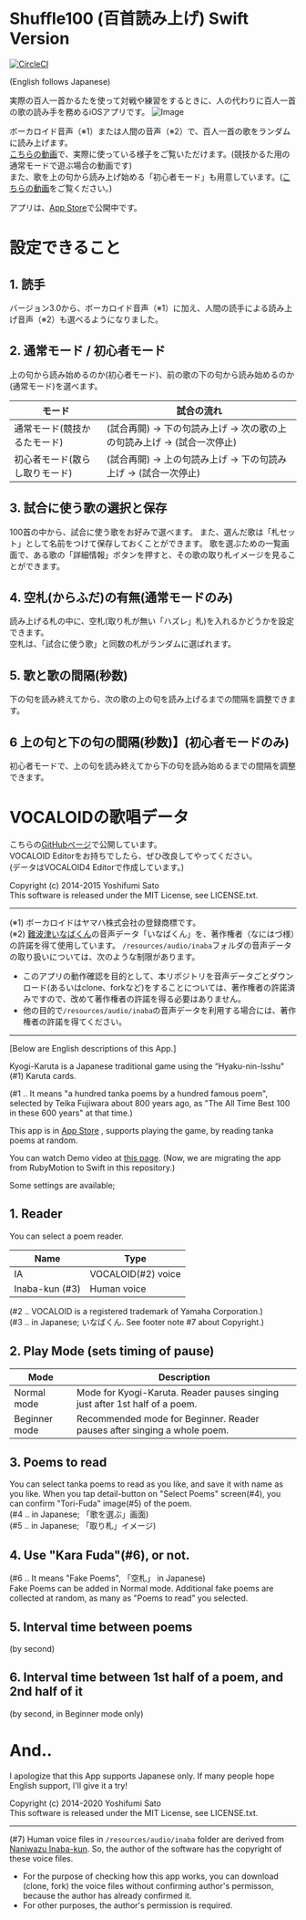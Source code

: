 Shuffle100 (百首読み上げ) Swift Version
==========

[![CircleCI](https://circleci.com/gh/satoyos/Shuffle100_Swift/tree/master.svg?style=svg)](https://circleci.com/gh/satoyos/Shuffle100_Swift/tree/master)

(English follows Japanese)

実際の百人一首かるたを使って対戦や練習をするときに、人の代わりに百人一首の歌の読み手を務めるiOSアプリです。
![Image](http://postachio-images.s3-website-us-east-1.amazonaws.com/bdc9788b9b5c8ff218c37223f302b9a4/511242b6e6a9f3507107fc8f1c2af6e2/w600_df90791d0bf5c6022857a54b3700d61b.png)

ボーカロイド音声（※1）または人間の音声（※2）で、百人一首の歌をランダムに読み上げます。  
[こちらの動画](https://vimeo.com/88511077)で、実際に使っている様子をご覧いただけます。(競技かるた用の通常モードで遊ぶ場合の動画です)  
また、歌を上の句から読み上げ始める「初心者モード」も用意しています。([こちらの動画](https://vimeo.com/104796183)をご覧ください。)

アプリは、[App Store](https://itunes.apple.com/jp/app/bai-shou-dumi-shangge/id857819404?mt=8)で公開中です。

# 設定できること

## 1. 読手
  
  バージョン3.0から、ボーカロイド音声（※1）に加え、人間の読手による読み上げ音声（※2）も選べるようになりました。

## 2. 通常モード / 初心者モード
  上の句から読み始めるのか(初心者モード)、前の歌の下の句から読み始めるのか(通常モード)を選べます。 

| モード | 試合の流れ |
| ------ | ---------- |
| 通常モード(競技かるたモード) | (試合再開) → 下の句読み上げ → 次の歌の上の句読み上げ → (試合一次停止) |
| 初心者モード(散らし取りモード) | (試合再開) → 上の句読み上げ → 下の句読み上げ → (試合一次停止) |

## 3. 試合に使う歌の選択と保存
  100首の中から、試合に使う歌をお好みで選べます。  また、選んだ歌は「札セット」として名前をつけて保存しておくことができます。
  歌を選ぶための一覧画面で、ある歌の「詳細情報」ボタンを押すと、その歌の取り札イメージを見ることができます。

## 4. 空札(からふだ)の有無(通常モードのみ)
  読み上げる札の中に、空札(取り札が無い「ハズレ」札)を入れるかどうかを設定できます。  
  空札は、「試合に使う歌」と同数の札がランダムに選ばれます。

## 5. 歌と歌の間隔(秒数)
  下の句を読み終えてから、次の歌の上の句を読み上げるまでの間隔を調整できます。

## 6 上の句と下の句の間隔(秒数)】(初心者モードのみ)
  初心者モードで、上の句を読み終えてから下の句を読み始めるまでの間隔を調整できます。

# VOCALOIDの歌唱データ

こちらの[GitHubページ](https://github.com/satoyos/HyakuninIsshuVocaloidScore)で公開しています。  
VOCALOID Editorをお持ちでしたら、ぜひ改良してやってください。  
(データはVOCALOID4 Editorで作成しています。)


Copyright (c) 2014-2015 Yoshifumi Sato  
This software is released under the MIT License, see LICENSE.txt.

- - -

(※1) ボーカロイドはヤマハ株式会社の登録商標です。  
(※2) [難波津いなばくん](http://homepage3.nifty.com/naniwazu/)の音声データ「いなばくん」を、著作権者（なにはづ様）の許諾を得て使用しています。
`/resources/audio/inaba`フォルダの音声データの取り扱いについては、次のような制限があります。

- このアプリの動作確認を目的として、本リポジトリを音声データごとダウンロード(あるいはclone、forkなど)をすることについては、著作権者の許諾済みですので、改めて著作権者の許諾を得る必要はありません。
- 他の目的で`/resources/audio/inaba`の音声データを利用する場合には、著作権者の許諾を得てください。


- - -

[Below are English descriptions of this App.]

Kyogi-Karuta is a Japanese traditional game using the “Hyaku-nin-Isshu"(#1) Karuta cards. 

(#1 .. It means "a hundred tanka poems by a hundred famous poem", selected by Teika Fujiwara about 800 years ago, as "The All Time Best 100 in these 600 years" at that time.)

This app is in [App Store](https://itunes.apple.com/jp/app/bai-shou-dumi-shangge/id857819404?mt=8) , supports playing the game, by reading tanka poems at random. 

You can watch Demo video at [this page](https://vimeo.com/88511077).
(Now, we are migrating the app from RubyMotion to Swift in this repository.)

Some settings are available;

## 1. Reader

  You can select a poem reader.

| Name | Type |
| ---- | ----------- |
| IA   | VOCALOID(#2) voice |
| Inaba-kun (#3) | Human voice |

 (#2 .. VOCALOID is a registered trademark of Yamaha Corporation.)  
 (#3 .. in Japanese; いなばくん. See footer note #7 about Copyright.)

## 2. Play Mode (sets timing of pause)

| Mode | Description |
| ---- | ----------- |
| Normal mode   | Mode for Kyogi-Karuta. Reader pauses singing just after 1st half of a poem. |
| Beginner mode | Recommended mode for Beginner. Reader pauses after singing a whole poem. |

## 3. Poems to read
  You can select tanka poems to read as you like, and save it with name as you like.
  When you tap detail-button on "Select Poems" screen(#4), you can confirm "Tori-Fuda" image(#5) of the poem.  
  (#4 .. in Japanese; 「歌を選ぶ」画面)  
  (#5 .. in Japanese; 「取り札」イメージ)

## 4. Use "Kara Fuda"(#6), or not.
  (#6 .. It means "Fake Poems", 「空札」 in Japanese)  
  Fake Poems can be added in Normal mode. Additional fake poems are collected at random, as many as "Poems to read" you selected.

## 5. Interval time between poems

(by second)

## 6. Interval time between 1st half of a poem, and 2nd half of it

(by second, in Beginner mode only)

# And..

I apologize that this App supports Japanese only. If many people hope English support, I'll give it a try!

Copyright (c) 2014-2020 Yoshifumi Sato  
This software is released under the MIT License, see LICENSE.txt.

- - -
(#7) Human voice files in `/resources/audio/inaba` folder are derived from [Naniwazu Inaba-kun](http://homepage3.nifty.com/naniwazu).
 So, the author of the software has the copyright of these voice files.
 
 - For the purpose of checking how this app works, you can download (clone, fork) the voice files without confirming author's permisson, because the author has already confirmed it.
 - For other purposes, the author's permission is required.
